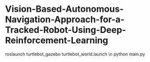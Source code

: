 # Vision-Based-Autonomous-Navigation-Approach-for-a-Tracked-Robot-Using-Deep-Reinforcement-Learning

roslaunch turtlebot_gazebo turtlebot_world.launch \n
python main.py

